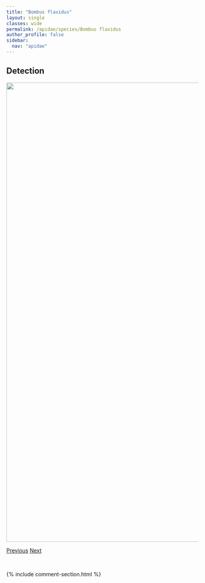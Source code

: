 ```yaml
---
title: "Bombus flavidus"
layout: single
classes: wide
permalink: /apidae/species/Bombus flavidus
author_profile: false
sidebar:
  nav: "apidae"
---
```


<h2>Detection</h2>

<a href="/ANBC/assets/figures/species/Bombus flavidus/range-map.png">
<img src="/ANBC/assets/figures/species/Bombus flavidus/range-map.png" height = "1200" width = "800">
</a>

<a href="/profiles/species/Bombus fervidus" class="pagination--pager" title="PreviousName">Previous</a> <a href="/profiles/species/Bombus flavifrons" class="pagination--pager" title="NextName">Next</a>

<p>&nbsp;</p>

{% include comment-section.html %}
